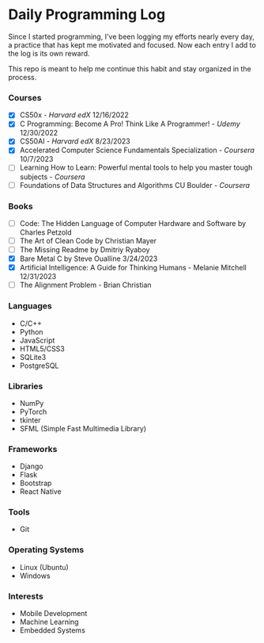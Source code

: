 # Daily Programming Log
Since I started programming, I've been logging my efforts
nearly every day, a practice that has kept me motivated
and focused. Now each entry I add to the log is its own reward.

This repo is meant to help me continue this habit and stay
organized in the process.

### Courses
- [x] CS50x - _Harvard edX_ 12/16/2022
- [x] C Programming: Become A Pro! Think Like A Programmer! - _Udemy_ 12/30/2022
- [x] CS50AI - _Harvard edX_ 8/23/2023
- [x] Accelerated Computer Science Fundamentals Specialization - _Coursera_  10/7/2023  
- [ ] Learning How to Learn: Powerful mental tools to help you master tough subjects - _Coursera_   
- [ ] Foundations of Data Structures and Algorithms CU Boulder - _Coursera_  

### Books
- [ ] Code: The Hidden Language of Computer Hardware and Software by Charles Petzold
- [ ] The Art of Clean Code by Christian Mayer
- [ ] The Missing Readme by Dmitriy Ryaboy
- [x] Bare Metal C by Steve Oualline 3/24/2023
- [x] Artificial Intelligence: A Guide for Thinking Humans - Melanie Mitchell 12/31/2023  
- [ ] The Alignment Problem - Brian Christian  

### Languages
- C/C++
- Python
- JavaScript
- HTML5/CSS3
- SQLite3
- PostgreSQL

### Libraries
- NumPy
- PyTorch
- tkinter
- SFML (Simple Fast Multimedia Library) 

### Frameworks 
- Django
- Flask
- Bootstrap
- React Native

### Tools 
- Git

### Operating Systems 
- Linux (Ubuntu)
- Windows

### Interests
- Mobile Development
- Machine Learning
- Embedded Systems
